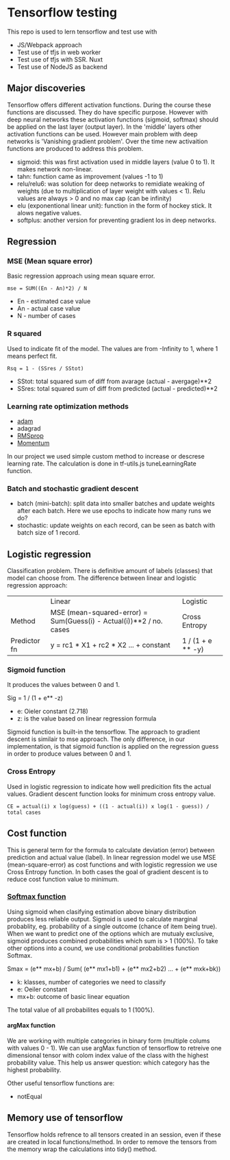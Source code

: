 # Tensorflow testing

This repo is used to lern tensorflow and test use with

- JS/Webpack approach
- Test use of tfjs in web worker
- Test use of tfjs with SSR. Nuxt
- Test use of NodeJS as backend

## Major discoveries

Tensorflow offers different activation functions. During the course these functions are discussed. They do have specific purpose. However with deep neural networks these activation functions (sigmoid, softmax) should be applied on the last layer (output layer). In the 'middle' layers other activation functions can be used. However main problem with deep networks is 'Vanishing gradient problem'. Over the time new activaition functions are produced to address this problem.

- sigmoid: this was first activation used in middle layers (value 0 to 1). It makes network non-linear.
- tahn: function came as improvement (values -1 to 1)
- relu/relu6: was solution for deep networks to remidiate weaking of weights (due to multiplication of layer weight with values < 1). Relu values are always > 0 and no max cap (can be infinity)
- elu (exponentional linear unit): function in the form of hockey stick. It alows negative values.
- softplus: another version for preventing gradient los in deep networks.

## Regression

### MSE (Mean square error)

Basic regression approach using mean square error.

`mse = SUM((En - An)*2) / N`

- En - estimated case value
- An - actual case value
- N - number of cases

### R squared

Used to indicate fit of the model. The values are from -Infinity to 1, where 1 means perfect fit.

`Rsq = 1 - (SSres / SStot)`

- SStot: total squared sum of diff from avarage (actual - avergage)\*\*2
- SSres: total squared sum of diff from predicted (actual - predicted)\*\*2

### Learning rate optimization methods

- [adam](https://www.youtube.com/watch?v=JXQT_vxqwIs)
- adagrad
- [RMSprop](https://www.youtube.com/watch?v=_e-LFe_igno)
- [Momentum](https://www.youtube.com/watch?v=k8fTYJPd3_I)

In our project we used simple custom method to increase or descrese learning rate. The calculation is done in tf-utils.js tuneLearningRate function.

### Batch and stochastic gradient descent

- batch (mini-batch): split data into smaller batches and update weights after each batch. Here we use epochs to indicate how many runs we do?
- stochastic: update weights on each record, can be seen as batch with batch size of 1 record.

## Logistic regression

Classification problem. There is definitive amount of labels (classes) that model can choose from. The difference between linear and logistic regression approach:

<table>
  <tr>
    <td></td>
    <td>Linear</td>
    <td>Logistic</td>
  </tr>
  <tr>
    <td>Method</td>
    <td>MSE (mean-squared-error) = Sum(Guess(i) - Actual(i))**2 / no. cases</td>
    <td>Cross Entropy </td>
  </tr>
  <tr>
    <td>Predictor fn</td>
    <td>y = rc1 * X1 + rc2 * X2 ... + constant</td>
    <td>1 / (1 + e ** -y) </td>
  </tr>
</table>

### Sigmoid function

It produces the values between 0 and 1.

Sig = 1 / (1 + e\*\* -z)

- e: Oieler constant (2.718)
- z: is the value based on linear regression formula

Sigmoid function is built-in the tensorflow. The approach to gradient descent is similair to mse approach. The only difference, in our implementation, is that sigmoid function is applied on the regression guess in order to produce values between 0 and 1.

### Cross Entropy

Used in logistic regression to indicate how well predicition fits the actual values. Gradient descent function looks for minimum cross entropy value.

`CE = actual(i) x log(guess) + ((1 - actual(i)) x log(1 - guess)) / total cases`

## Cost function

This is general term for the formula to calculate deviation (error) between prediction and actual value (label). In linear regression model we use MSE (mean-square-error) as cost functions and with logistic regression we use Cross Entropy function. In both cases the goal of gradient descent is to reduce cost function value to minimum.

### [Softmax function](https://www.udemy.com/course/machine-learning-with-javascript/learn/lecture/12279784#overview)

Using sigmoid when clasifying estimation above binary distribution produces less reliable output. Sigmoid is used to calculate marginal probablity, eg. probability
of a single outcome (chance of item being true). When we want to predict one of the options which are mutualy exclusive, sigmoid produces combined probabilities which sum is > 1 (100%). To take other options into a cound, we use conditional probabilities function Softmax.

Smax = (e** mx+b) / Sum( (e** mx1+b1) + (e** mx2+b2) ... + (e** mxk+bk))

- k: klasses, number of categories we need to classify
- e: Oeiler constant
- mx+b: outcome of basic linear equation

The total value of all probabilites equals to 1 (100%).

#### argMax function

We are working with multiple categories in binary form (multiple colums with values 0 - 1). We can use argMax function of tensorflow to retreive one dimensional tensor with colom index value of the class with the highest probability value. This help us answer question: which category has the highest probability.

Other useful tensorflow functions are:

- notEqual

## Memory use of tensorflow

Tensorflow holds refrence to all tensors created in an session, even if these are created in local functions/method. In order to remove the tensors from the memory wrap the calculations into tidy() method.
